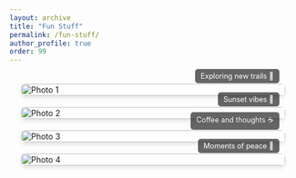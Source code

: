```yaml
---
layout: archive
title: "Fun Stuff"
permalink: /fun-stuff/
author_profile: true
order: 99
---
```


<style>
.photo-gallery {
  display: flex;
  flex-direction: column;
  align-items: center;
  gap: 20px;
  padding: 20px;
}

.gallery-item {
  width: 100%;
  max-width: 800px;
  position: relative;
}

.gallery-item img {
  width: 100%;
  height: auto;
  border-radius: 8px;
  box-shadow: 0 4px 6px rgba(0, 0, 0, 0.1);
}

.gallery-item .caption {
  position: absolute;
  bottom: 10px;
  right: 10px;
  background: rgba(0, 0, 0, 0.6);
  color: white;
  padding: 5px 10px;
  border-radius: 5px;
  font-size: 0.9em;
}
</style>

<div class="photo-gallery">
  <div class="gallery-item">
    <img src="/assets/images/photo1.jpg" alt="Photo 1">
    <p class="caption">Exploring new trails 🌿</p>
  </div>
  <div class="gallery-item">
    <img src="/assets/images/photo2.jpg" alt="Photo 2">
    <p class="caption">Sunset vibes 🌅</p>
  </div>
  <div class="gallery-item">
    <img src="/assets/images/photo3.jpg" alt="Photo 3">
    <p class="caption">Coffee and thoughts ☕</p>
  </div>
  <div class="gallery-item">
    <img src="/assets/images/photo4.jpg" alt="Photo 4">
    <p class="caption">Moments of peace 🌸</p>
  </div>
</div>
